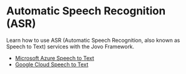 # Automatic Speech Recognition (ASR)

Learn how to use ASR (Automatic Speech Recognition, also known as Speech to Text) services with the Jovo Framework.

- [Microsoft Azure Speech to Text](https://www.jovo.tech/marketplace/jovo-asr-azure)
- [Google Cloud Speech to Text](https://www.jovo.tech/marketplace/jovo-asr-gcloud)

<!--[metadata]: {"description": "Learn how to use ASR (Automatic Speech Recognition, also known as Speech to Text) services with the Jovo Framework.",
"route": "asr" }-->
